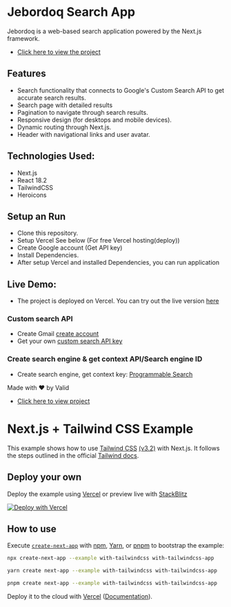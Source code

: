 # Jebordoq Search App

Jebordoq is a web-based search application powered by the Next.js framework.

- [Click here to view the project](https://google-clone-nextjs-zeta.vercel.app/)

## Features

- Search functionality that connects to Google's Custom Search API to get accurate search results.
- Search page with detailed results
- Pagination to navigate through search results.
- Responsive design (for desktops and mobile devices).
- Dynamic routing through Next.js.
- Header with navigational links and user avatar.

## Technologies Used:

- Next.js
- React 18.2
- TailwindCSS
- Heroicons

## Setup an Run

- Clone this repository.
- Setup Vercel See below (For free Vercel hosting(deploy))
- Create Google account (Get API key)
- Install Dependencies.
- After setup Vercel and installed Dependencies, you can run application

## Live Demo:

- The project is deployed on Vercel. You can try out the live version [here](https://vercel.com/login)

### Custom search API

- Create Gmail [create account](https://mail.google.com/mail/u/0/)
- Get your own [custom search API key](https://developers.google.com/custom-search/v1/introduction#identify_your_application_to_google_with_api_key)

### Create search engine & get context API/Search engine ID

- Create search engine, get context key: [Programmable Search](https://cse.google.com/cse/create/new)

Made with :heart: by Valid

- [Click here to view project](https://google-clone-nextjs-zeta.vercel.app/)

# Next.js + Tailwind CSS Example

This example shows how to use [Tailwind CSS](https://tailwindcss.com/) [(v3.2)](https://tailwindcss.com/blog/tailwindcss-v3-2) with Next.js. It follows the steps outlined in the official [Tailwind docs](https://tailwindcss.com/docs/guides/nextjs).

## Deploy your own

Deploy the example using [Vercel](https://vercel.com?utm_source=github&utm_medium=readme&utm_campaign=next-example) or preview live with [StackBlitz](https://stackblitz.com/github/vercel/next.js/tree/canary/examples/with-tailwindcss)

[![Deploy with Vercel](https://vercel.com/button)](https://vercel.com/new/git/external?repository-url=https://github.com/vercel/next.js/tree/canary/examples/with-tailwindcss&project-name=with-tailwindcss&repository-name=with-tailwindcss)

## How to use

Execute [`create-next-app`](https://github.com/vercel/next.js/tree/canary/packages/create-next-app) with [npm](https://docs.npmjs.com/cli/init), [Yarn](https://yarnpkg.com/lang/en/docs/cli/create/), or [pnpm](https://pnpm.io) to bootstrap the example:

```bash
npx create-next-app --example with-tailwindcss with-tailwindcss-app
```

```bash
yarn create next-app --example with-tailwindcss with-tailwindcss-app
```

```bash
pnpm create next-app --example with-tailwindcss with-tailwindcss-app
```

Deploy it to the cloud with [Vercel](https://vercel.com/new?utm_source=github&utm_medium=readme&utm_campaign=next-example) ([Documentation](https://nextjs.org/docs/deployment)).
